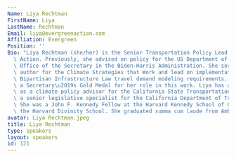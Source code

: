 ```yaml
---
Name: Liya Rechtman
FirstName: Liya
LastName: Rechtman
Email: liya@evergreenaction.com
Affiliation: Evergreen
Position: ''
Bio: "Liya Rechtman (she/her) is the Senior Transportation Policy Lead for Evergreen\
  \ Action. Previously, she advised on policy for the US Department of Transportation\
  \ Office of the Secretary in the Biden-Harris Administration. She served as lead\
  \ author for the Climate Strategies that Work and lead on implementation of the\
  \ Bipartisan Infrastructure Law travel demand modeling requirements. She received\
  \ a Secretary\u2019s Gold Medal for her role in this work. Liya has also served\
  \ as a climate policy advisor for the California State Transportation Agency and\
  \ a senior legislative specialist for the California Department of Transportation.\
  \ She was a John F. Kennedy Fellow at the Harvard Kennedy School of Government and\
  \ the Harvard Divinity School. She graduated summa cum laude from Amherst College."
avatar: Liya Rechtman.jpeg
title: Liya Rechtman
type: speakers
layout: speakers
id: 121
---
```

